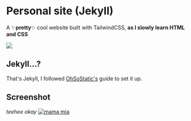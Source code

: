 # Personal site (Jekyll)
A ✨**pretty**✨ cool website built with TailwindCSS, **as I slowly learn HTML and CSS**

![](https://media.discordapp.net/stickers/1031938879290347540.png?size=160)


## Jekyll...?
That's Jekyll, I followed [OhSoStatic's](https://jekyll.ohsostatic.com/devops/how-to-use-tailwind-css-with-jekyll-on-github-pages) guide to set it up.

## Screenshot
*teehee okay*
[![mama mia](https://media.discordapp.net/attachments/1146434905887227976/1146961781546291211/image.png?width=727&height=433 "mama mia")](https://closebridge.github.io/workfront/ "mama mia")

